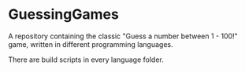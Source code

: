 # GuessingGames
A repository containing the classic "Guess a number between 1 - 100!" game, written in different programming languages.

There are build scripts in every language folder. 
